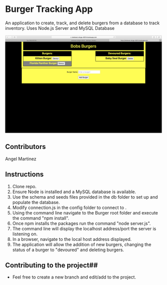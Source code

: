# Burger Tracking App #

An application to create, track, and delete burgers from a database to track inventory. Uses Node.js Server and MySQL Database

![Burger Tracking App](./public/assets/img/Bobs-Burgers.png)


## Contributors ##

Angel Martinez

## Instructions ##

1. Clone repo.
2. Ensure Node is installed and a MySQL database is available.
3. Use the schema and seeds files provided in the db folder to set up and populate the database.
4. Modify connection.js in the config folder to connect to .
6. Using the command line navigate to the Burger root folder and execute the command "npm install".
6. Once npm installs the packages run the command "node server.js".
7. The command line will display the localhost address/port the server is listening on.
8. In a browser, navigate to the local host address displayed.
9. The application will allow the addition of new burgers, changing the status of a burger to "devoured" and deleting burgers.


## Contributing to the project##

* Feel free to create a new branch and edit/add to the project.


